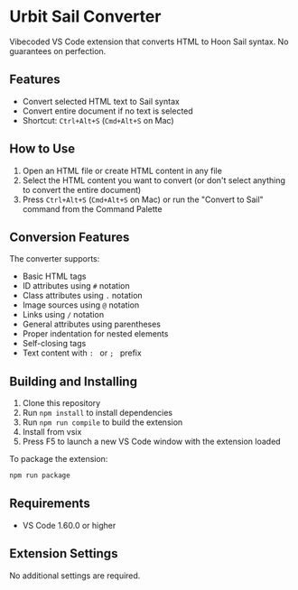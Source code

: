 # Urbit Sail Converter

Vibecoded VS Code extension that converts HTML to Hoon Sail syntax. No guarantees on perfection.

## Features

- Convert selected HTML text to Sail syntax
- Convert entire document if no text is selected
- Shortcut: `Ctrl+Alt+S` (`Cmd+Alt+S` on Mac)

## How to Use

1. Open an HTML file or create HTML content in any file
2. Select the HTML content you want to convert (or don't select anything to convert the entire document)
3. Press `Ctrl+Alt+S` (`Cmd+Alt+S` on Mac) or run the "Convert to Sail" command from the Command Palette

## Conversion Features

The converter supports:

- Basic HTML tags
- ID attributes using `#` notation
- Class attributes using `.` notation
- Image sources using `@` notation
- Links using `/` notation
- General attributes using parentheses
- Proper indentation for nested elements
- Self-closing tags
- Text content with `: ` or `; ` prefix

## Building and Installing

1. Clone this repository
2. Run `npm install` to install dependencies
3. Run `npm run compile` to build the extension
4. Install from vsix
5. Press F5 to launch a new VS Code window with the extension loaded

To package the extension:
```bash
npm run package
```

## Requirements

- VS Code 1.60.0 or higher

## Extension Settings

No additional settings are required.
